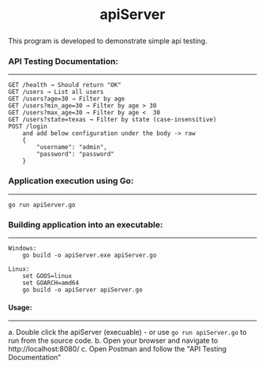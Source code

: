 ﻿<h1> <p align="center"> <span style='font-weight:bold;align=center'>apiServer</span></p></h1>
This program is developed to demonstrate simple api testing.  


### API Testing Documentation:
---
```
GET /health → Should return "OK"
GET /users → List all users
GET /users?age=30 → Filter by age
GET /users?min_age=30 → Filter by age > 30
GET /users?max_age=30 → Filter by age <  30
GET /users?state=texas → Filter by state (case-insensitive)
POST /login
	and add below configuration under the body -> raw
	{
		"username": "admin",
		"password": "password"
	}
```

### Application execution using Go:
---
```
go run apiServer.go
```   

### Building application into an executable:
---
```
Windows: 
	go build -o apiServer.exe apiServer.go

Linux:
	set GOOS=linux
	set GOARCH=amd64
	go build -o apiServer apiServer.go
```  

#### Usage:  
---
a. Double click the apiServer (execuable)  - or use ```go run apiServer.go``` to run from the source code.
b. Open your browser and navigate to http://localhost:8080/
c. Open Postman and follow the "API Testing Documentation"
